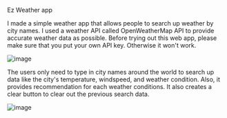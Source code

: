 Ez Weather app

I made a simple weather app that allows people to search up weather by city names. I used a weather API called OpenWeatherMap API to provide accurate weather data as possible.
Before trying out this web app, please make sure that you put your own API key. Otherwise it won't work.

![image](https://user-images.githubusercontent.com/64029918/145823068-2e14a6e5-6395-4ec0-8086-826035b36709.png)

The users only need to type in city names around the world to search up data like the city's
temperature, windspeed, and weather condition. Also, it provides recommendation for each weather conditions.
It also creates a clear button to clear out the previous search data.

![image](https://user-images.githubusercontent.com/64029918/145823178-0d9c7a46-48da-406a-a8f2-8157e1a6e42c.png)


